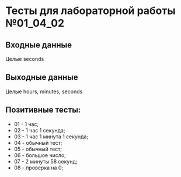 # Тесты для лабораторной работы №01_04_02
## Входные данные
Целые seconds
## Выходные данные
Целые hours, minutes, seconds
## Позитивные тесты:
- 01 - 1 час;
- 02 - 1 час 1 секунда;
- 03 - 1 час 1 минута 1 секунда;
- 04 - обычный тест;
- 05 - обычный тест;
- 06 - большое число;
- 07 - 2 минуты 58 секунд;
- 08 - проверка на 0;
